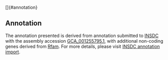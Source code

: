 []{#annotation}

Annotation
----------

The annotation presented is derived from annotation submitted to
[INSDC](http://www.insdc.org) with the assembly accession
[GCA\_001255795.1](http://www.ebi.ac.uk/ena/data/view/GCA_001255795.1),
with additional non-coding genes derived from
[Rfam](http://rfam.xfam.org/). For more details, please visit [INSDC
annotation
import](http://ensemblgenomes.org/info/data/insdc_annotation).
